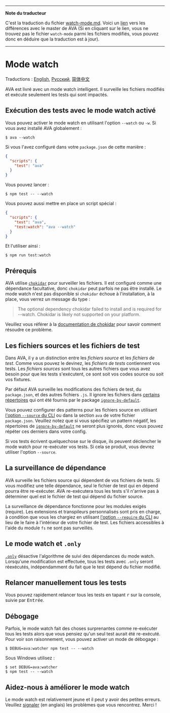 ___
**Note du traducteur**

C'est la traduction du fichier [watch-mode.md](https://github.com/sindresorhus/ava/blob/master/docs/recipes/watch-mode.md). Voici un [lien](https://github.com/sindresorhus/ava/compare/e57908a91aad0e875c8a2ca9157edc7c4e0840b5...master#diff-92da4f3d087d796fdf4a45be88586b62) vers les différences avec le master de AVA (Si en cliquant sur le lien, vous ne trouvez pas le fichier `watch-mode` parmi les fichiers modifiés, vous pouvez donc en déduire que la traduction est à jour).
___
# Mode watch

Traductions : [English](https://github.com/sindresorhus/ava/blob/master/docs/recipes/watch-mode.md), [Русский](https://github.com/sindresorhus/ava-docs/blob/master/ru_RU/docs/recipes/watch-mode.md), [简体中文](https://github.com/sindresorhus/ava-docs/blob/master/zh_CN/docs/recipes/watch-mode.md)

AVA est livré avec un mode watch intelligent. Il surveille les fichiers modifiés et exécute seulement les tests qui sont impactés.

## Exécution des tests avec le mode watch activé

Vous pouvez activer le mode watch en utilisant l'option `--watch` ou `-w`. Si vous avez installé AVA globalement :

```console
$ ava --watch
```

Si vous l'avez configuré dans votre `package.json` de cette manière :

```json
{
  "scripts": {
    "test": "ava"
  }
}
```

Vous pouvez lancer :

```console
$ npm test -- --watch
```

Vous pouvez aussi mettre en place un script spécial :

```json
{
  "scripts": {
    "test": "ava",
    "test:watch": "ava --watch"
  }
}
```

Et l'utiliser ainsi :

```console
$ npm run test:watch
```

## Prérequis

AVA utilise [`chokidar`] pour surveiller les fichiers. Il est configuré comme une dépendance facultative, donc `chokidar` peut parfois ne pas être installé. Le mode watch n'est pas disponible si `chokidar` échoue à l'installation, à la place, vous verrez un message du type :

> The optional dependency chokidar failed to install and is required for --watch. Chokidar is likely not supported on your platform.

Veuillez vous référer à la [documentation de chokidar][`chokidar`] pour savoir comment résoudre ce problème.

## Les fichiers sources et les fichiers de test

Dans AVA, il y a un distinction entre les *fichiers source* et les *fichiers de test*. Comme vous pouvez le devinez, les *fichiers de tests* contiennent vos tests. Les *fichiers sources* sont tous les autres fichiers que vous avez besoin pour que les tests s'exécutent, ce sont soit vos codes source ou soit vos fixtures.

Par défaut AVA surveille les modifications des fichiers de test, du `package.json`, et des autres fichiers `.js`. Il ignore les fichiers dans [certains répertoires](https://github.com/novemberborn/ignore-by-default/blob/master/index.js) qui ont été fournis par le package [`ignore-by-default`].

Vous pouvez configurer des patterns pour les fichiers source en utilisant [l'option `--source` du CLI] ou dans la section `ava` de votre fichier `package.json`. Veuillez notez que si vous spécifiez un pattern négatif, les répertoires de [`ignore-by-default`] ne seront plus ignorés, donc vous pouvez répéter ces derniers dans votre config.

Si vos tests écrivent quelquechose sur le disque, ils peuvent déclencher le mode watch pour re-exécuter vos tests. Si cela se produit, vous devrez utiliser l'option `--source`.

## La surveillance de dépendance

AVA surveille les fichiers source qui dépendent de vos fichiers de tests. Si vous modifiez une telle dépendance, seul le fichier de test qui en dépend pourra être re-exécuter. AVA re-exécutera tous les tests s'il n'arrive pas à déterminer quel est le fichier de test qui dépend du fichier source.

La surveillance de dépendance fonctionne pour les modules exigés (require). Les extensions et transpileurs personnalisés sont pris en charge, à condition que vous les chargiez en utilisant [l'option `--require` du CLI] au lieu de le faire à l'intérieur de votre fichier de test. Les fichiers accessibles à l'aide du module `fs` ne sont pas surveillés.

## Le mode watch et `.only`

[`.only`] désactive l'algorithme de suivi des dépendances du mode watch. Lorsqu'une modification est effectuée, tous les tests avec `.only` seront réexécutés, indépendamment du fait que le test dépend du fichier modifié.

## Relancer manuellement tous les tests

Vous pouvez rapidement relancer tous les tests en tapant <kbd>r</kbd> sur la console, suivie par <kbd>Entrée</kbd>.

## Débogage

Parfois, le mode watch fait des choses surprenantes comme re-exécuter tous les tests alors que vous pensiez qu'un seul test aurait été re-exécuté. Pour voir son raisonnement, vous pouvez activer un mode de débogage :

```console
$ DEBUG=ava:watcher npm test -- --watch
```

Sous Windows utilisez :

```console
$ set DEBUG=ava:watcher
$ npm test -- --watch
```

## Aidez-nous à améliorer le mode watch

Le mode watch est relativement jeune et il peut y avoir des petites erreurs. Veuillez [signaler](https://github.com/sindresorhus/ava/issues) (en anglais) les problèmes que vous rencontrez. Merci !

[`chokidar`]: https://github.com/paulmillr/chokidar
[`ignore-by-default`]: https://github.com/novemberborn/ignore-by-default
[l'option `--require` du CLI]: https://github.com/sindresorhus/ava-docs/blob/master/fr_FR/readme.md#cli
[l'option `--source` du CLI]: https://github.com/sindresorhus/ava-docs/blob/master/fr_FR/readme.md#cli
[`.only`]: https://github.com/sindresorhus/ava-docs/blob/master/fr_FR/readme.md#exécution-de-tests-spécifiques
